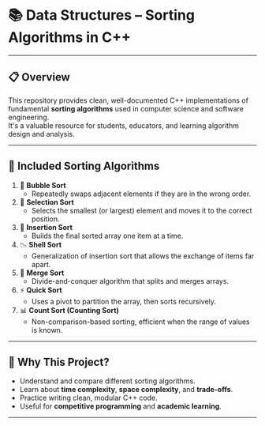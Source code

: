 # 📚 Data Structures – Sorting Algorithms in C++

---

## 📋 Overview

This repository provides clean, well-documented C++ implementations of fundamental **sorting algorithms** used in computer science and software engineering.  
It's a valuable resource for students, educators, and learning algorithm design and analysis.

---

## 🚀 Included Sorting Algorithms

1. 🔁 **Bubble Sort**  
   - Repeatedly swaps adjacent elements if they are in the wrong order.
2. 🔂 **Selection Sort**  
   - Selects the smallest (or largest) element and moves it to the correct position.
3. 🔁 **Insertion Sort**  
   - Builds the final sorted array one item at a time.
4. 📉 **Shell Sort**  
   - Generalization of insertion sort that allows the exchange of items far apart.
5. 🔀 **Merge Sort**  
   - Divide-and-conquer algorithm that splits and merges arrays.
6. ⚡ **Quick Sort**  
   - Uses a pivot to partition the array, then sorts recursively.
7. 📊 **Count Sort (Counting Sort)**  
   - Non-comparison-based sorting, efficient when the range of values is known.

---

## 🧠 Why This Project?

- Understand and compare different sorting algorithms.
- Learn about **time complexity**, **space complexity**, and **trade-offs**.
- Practice writing clean, modular C++ code.
- Useful for **competitive programming** and **academic learning**.

---



